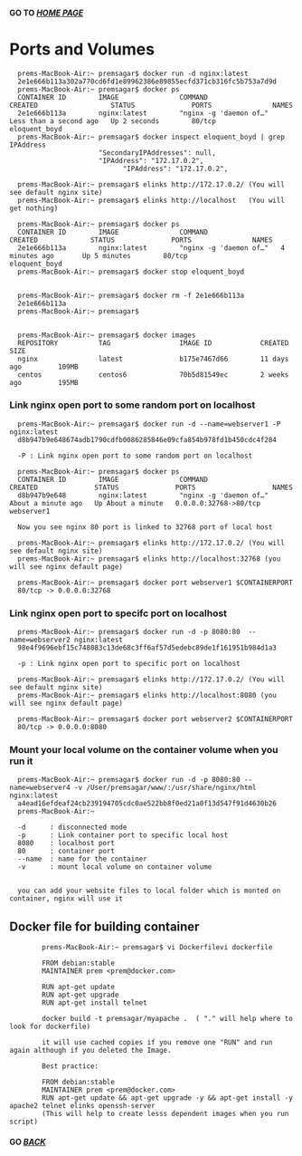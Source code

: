 #### GO TO *[HOME PAGE](index.md)*

# Ports and Volumes


      prems-MacBook-Air:~ premsagar$ docker run -d nginx:latest
      2e1e666b113a302a770cd6fd1e89962386e89855ecfd371cb316fc5b753a7d9d
      prems-MacBook-Air:~ premsagar$ docker ps
      CONTAINER ID        IMAGE               COMMAND                  CREATED                  STATUS              PORTS               NAMES
      2e1e666b113a        nginx:latest        "nginx -g 'daemon of…"   Less than a second ago   Up 2 seconds        80/tcp              eloquent_boyd
      prems-MacBook-Air:~ premsagar$ docker inspect eloquent_boyd | grep IPAddress
                          "SecondaryIPAddresses": null,
                          "IPAddress": "172.17.0.2",
                                "IPAddress": "172.17.0.2",
      
      prems-MacBook-Air:~ premsagar$ elinks http://172.17.0.2/ (You will see default nginx site)
      prems-MacBook-Air:~ premsagar$ elinks http://localhost   (You will get nothing)
      
      prems-MacBook-Air:~ premsagar$ docker ps
      CONTAINER ID        IMAGE               COMMAND                  CREATED             STATUS              PORTS               NAMES
      2e1e666b113a        nginx:latest        "nginx -g 'daemon of…"   4 minutes ago       Up 5 minutes        80/tcp              eloquent_boyd
      prems-MacBook-Air:~ premsagar$ docker stop eloquent_boyd
      
      
      prems-MacBook-Air:~ premsagar$ docker rm -f 2e1e666b113a
      2e1e666b113a
      prems-MacBook-Air:~ premsagar$
      
      
      prems-MacBook-Air:~ premsagar$ docker images
      REPOSITORY          TAG                 IMAGE ID            CREATED             SIZE
      nginx               latest              b175e7467d66        11 days ago         109MB
      centos              centos6             70b5d81549ec        2 weeks ago         195MB
      


###   Link nginx open port to some random port on localhost       
      
      prems-MacBook-Air:~ premsagar$ docker run -d --name=webserver1 -P nginx:latest
      d8b947b9e648674adb1790cdfb0086285846e09cfa854b978fd1b450cdc4f284
      
      -P : Link nginx open port to some random port on localhost 
      
      prems-MacBook-Air:~ premsagar$ docker ps
      CONTAINER ID        IMAGE               COMMAND                  CREATED              STATUS              PORTS                   NAMES
      d8b947b9e648        nginx:latest        "nginx -g 'daemon of…"   About a minute ago   Up About a minute   0.0.0.0:32768->80/tcp   webserver1
      
      Now you see nginx 80 port is linked to 32768 port of local host
       
      prems-MacBook-Air:~ premsagar$ elinks http://172.17.0.2/ (You will see default nginx site)
      prems-MacBook-Air:~ premsagar$ elinks http://localhost:32768 (you will see nginx default page)
      
      prems-MacBook-Air:~ premsagar$ docker port webserver1 $CONTAINERPORT
      80/tcp -> 0.0.0.0:32768
      


###   Link nginx open port to specifc port on localhost

      prems-MacBook-Air:~ premsagar$ docker run -d -p 8080:80  --name=webserver2 nginx:latest
      98e4f9696ebf15c748083c13de68c3ff6af57d5edebc89de1f161951b984d1a3
      
      -p : Link nginx open port to specific port on localhost

      prems-MacBook-Air:~ premsagar$ elinks http://172.17.0.2/ (You will see default nginx site)
      prems-MacBook-Air:~ premsagar$ elinks http://localhost:8080 (you will see nginx default page)
      
      prems-MacBook-Air:~ premsagar$ docker port webserver2 $CONTAINERPORT
      80/tcp -> 0.0.0.0:8080
      
###   Mount your local volume on the container volume when you run it

      prems-MacBook-Air:~ premsagar$ docker run -d -p 8080:80 --name=webserver4 -v /User/premsagar/www/:/usr/share/nginx/html  nginx:latest 
      a4ead16efdeaf24cb239194705cdc0ae522bb8f0ed21a0f13d547f91d4630b26
      prems-MacBook-Air:~
      
      -d      : disconnected mode
      -p      : Link container port to specific local host
      8080    : localhost port
      80      : container port 
      --name  : name for the container 
      -v      : mount local volume on container volume 
      
      
      you can add your website files to local folder which is monted on container, nginx will use it
      

##   Docker file for building container

            prems-MacBook-Air:~ premsagar$ vi Dockerfilevi dockerfile
            
            FROM debian:stable
            MAINTAINER prem <prem@docker.com>                                    
            
            RUN apt-get update                                   
            RUN apt-get upgrade
            RUN apt-get install telnet
      
            docker build -t premsagar/myapache .  ( "." will help where to look for dockerfile)
            
            it will use cached copies if you remove one "RUN" and run again although if you deleted the Image.
            
            Best practice:
            
            FROM debian:stable
            MAINTAINER prem <prem@docker.com>
            RUN apt-get update && apt-get upgrade -y && apt-get install -y apache2 telnet elinks openssh-server
            (This will help to create lesss dependent images when you run script) 
            
            
            
            
      


#### GO *[BACK](index.md)*      
      

